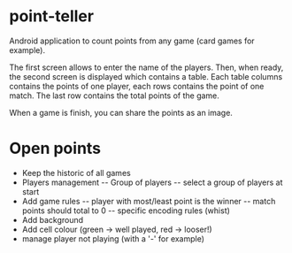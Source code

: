 # point-teller
Android application to count points from any game (card games for example).

The first screen allows to enter the name of the players.
Then, when ready, the second screen is displayed which contains a table. Each table columns contains
the points of one player, each rows contains the point of one match. The last row contains the
total points of the game.

When a game is finish, you can share the points as an image.

# Open points
- Keep the historic of all games
- Players management
-- Group of players
-- select a group of players at start
- Add game rules
-- player with most/least point is the winner
-- match points should total to 0
-- specific encoding rules (whist)
- Add background
- Add cell colour (green -> well played, red -> looser!)
- manage player not playing (with a '-' for example)

